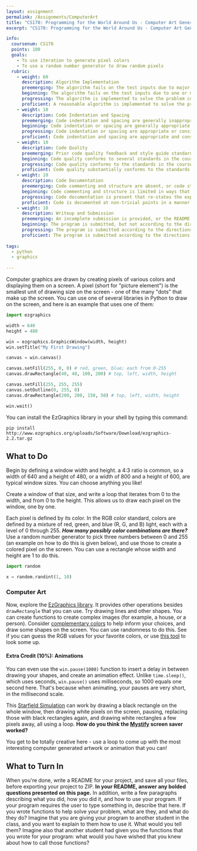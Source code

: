 ```yaml
---
layout: assignment
permalink: /Assignments/ComputerArt
title: "CS170: Programming for the World Around Us - Computer Art Generator"
excerpt: "CS170: Programming for the World Around Us - Computer Art Generator"

info:
  coursenum: CS170
  points: 100
  goals:
    - To use iteration to generate pixel colors
    - To use a random number generator to draw random pixels
  rubric:
    - weight: 60
      description: Algorithm Implementation
      preemerging: The algorithm fails on the test inputs due to major issues, or the program fails to compile and/or run
      beginning: The algorithm fails on the test inputs due to one or more minor issues
      progressing: The algorithm is implemented to solve the problem correctly according to given test inputs, but would fail if executed in a general case due to a minor issue or omission in the algorithm design or implementation
      proficient: A reasonable algorithm is implemented to solve the problem which correctly solves the problem according to the given test inputs, and would be reasonably expected to solve the problem in the general case
    - weight: 10
      description: Code Indentation and Spacing
      preemerging: Code indentation and spacing are generally inappropriate or inconsistent
      beginning: Code indentation or spacing are generally appropriate but inconsistent in a few isolated instances
      progressing: Code indentation or spacing are appropriate or consistent, with minor adjustments needed
      proficient: Code indentation and spacing are appropriate and consistent
    - weight: 10
      description: Code Quality
      preemerging: Prior code quality feedback and style guide standards are not reflected in the submitted code to a great extent
      beginning: Code quality conforms to several standards in the course Style Guide, and progress is demonstrated in improving code quality from prior feedback
      progressing: Code quality conforms to the standards in the course Style Guide to a great extent, with a few identified areas of improvement
      proficient: Code quality substantially conforms to the standards in the course Style Guide
    - weight: 10
      description: Code Documentation
      preemerging: Code commenting and structure are absent, or code structure departs significantly from best practice
      beginning: Code commenting and structure is limited in ways that reduce the readability of the program; specifically, descriptive comments are present for some functions
      progressing: Code documentation is present that re-states the explicit code definitions
      proficient: Code is documented at non-trivial points in a manner that enhances the readability of the program; specifically, descriptive comments are present for all functions
    - weight: 10
      description: Writeup and Submission
      preemerging: An incomplete submission is provided, or the README file submitted is blank
      beginning: The program is submitted, but not according to the directions in one or more ways (for example, because it is lacking a readme writeup or missing answers to written questions)
      progressing: The program is submitted according to the directions with a minor omission or correction needed, including a readme writeup describing the solution and answering nearly all questions posed in the instructions
      proficient: The program is submitted according to the directions, including a readme writeup describing the solution and answering all questions posed in the instructions    
      
tags:
  - python
  - graphics
  
---
```


Computer graphics are drawn by creating pixels of various colors and displaying them on a screen.  A pixel (short for "picture element") is the smallest unit of drawing size on the screen - one of the many "dots" that make up the screen.  You can use one of several libraries in Python to draw on the screen, and here is an example that uses one of them:

```python
import ezgraphics 

width = 640
height = 480

win = ezgraphics.GraphicsWindow(width, height)
win.setTitle("My First Drawing")

canvas = win.canvas()

canvas.setFill(255, 0, 0) # red, green, blue; each from 0-255
canvas.drawRectangle(40, 40, 100, 200) # top, left, width, height

canvas.setFill(255, 255, 255)
canvas.setOutline(0, 255, 0)
canvas.drawRectangle(200, 200, 150, 50) # top, left, width, height

win.wait()
``` 

You can install the EzGraphics library in your shell by typing this command:

```
pip install http://www.ezgraphics.org/uploads/Software/Download/ezgraphics-2.2.tar.gz
```

## What to Do
Begin by defining a window width and height.  a 4:3 ratio is common, so a width of 640 and a height of 480, or a width of 800 and a height of 600, are typical window sizes.  You can choose anything you like!

Create a window of that size, and write a loop that iterates from 0 to the width, and from 0 to the height.  This allows us to draw each pixel on the window, one by one.

Each pixel is defined by its color.  In the RGB color standard, colors are defined by a mixture of red, green, and blue (R, G, and B) light, each with a level of 0 through 255. ***How many possibly color combinations are there?***  Use a random number generator to pick three numbers between 0 and 255 (an example on how to do this is given below), and use those to create a colored pixel on the screen.  You can use a rectangle whose width and height are 1 to do this.

```python
import random

x = random.randint(1, 10)
```

### Computer Art

Now, explore the [EzGraphics library](http://www.ezgraphics.org/UserGuide/UserGuide).  It provides other operations besides `drawRectangle` that you can use.  Try drawing lines and other shapes.  You can create functions to create complex images (for example, a house, or a person).  Consider [complementary colors](https://en.wikipedia.org/wiki/Complementary_colors) to help inform your choices, and draw some shapes on the screen.  You can use randomness to do this.  See if you can guess the RGB values for your favorite colors, or use [this tool](https://www.rapidtables.com/web/color/RGB_Color.html) to look some up.

#### Extra Credit (10%): Animations

You can even use the `win.pause(1000)` function to insert a delay in between drawing your shapes, and create an animation effect.  Unlike `time.sleep()`, which uses seconds, `win.pause()` uses milliseconds, so 1000 equals one second here.  That's because when animating, your pauses are very short, in the millisecond scale.

This [Starfield Simulation](https://www.youtube.com/watch?v=hIFu3Lzsvvk) can work by drawing a black rectangle on the whole window, then drawing white pixels on the screen, pausing, replacing those with black rectangles again, and drawing white rectangles a few pixels away, all using a loop.  **How do you think the [Mystify](https://www.youtube.com/watch?v=yE3BTTtPKB4) screen saver worked?**

You get to be totally creative here - use a loop to come up with the most interesting computer generated artwork or animation that you can!  

## What to Turn In

When you're done, write a README for your project, and save all your files, before exporting your project to ZIP.  **In your README, answer any bolded questions presented on this page.**  In addition, write a few paragraphs describing what you did, how you did it, and how to use your program.  If your program requires the user to type something in, describe that here.  If you wrote functions to help solve your problem, what are they, and what do they do?  Imagine that you are giving your program to another student in the class, and you want to explain to them how to use it.  What would you tell them?  Imagine also that another student had given you the functions that you wrote for your program: what would you have wished that you knew about how to call those functions?
